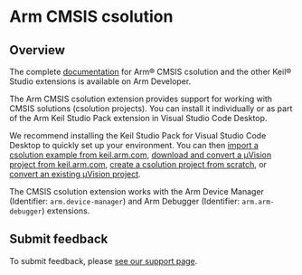 # Arm CMSIS csolution

## Overview

The complete [documentation](https://developer.arm.com/documentation/108029/latest/Extension-pack-and-extensions) for Arm® CMSIS csolution and the other Keil® Studio extensions is available on Arm Developer.

The Arm CMSIS csolution extension provides support for working with CMSIS solutions (csolution projects). You can install it individually or as part of the Arm Keil Studio Pack extension in Visual Studio Code Desktop.

We recommend installing the Keil Studio Pack for Visual Studio Code Desktop to quickly set up your environment. You can then [import a csolution example from keil.arm.com](https://developer.arm.com/documentation/108029/latest/Get-started-with-an-example-project/Import-a-csolution-example), [download and convert a μVision project from keil.arm.com](https://developer.arm.com/documentation/108029/latest/Get-started-with-an-example-project/Download-and-convert-a-Keil--Vision-example), [create a csolution project from scratch](https://developer.arm.com/documentation/108029/latest/Arm-CMSIS-csolution-extension/Create-a-csolution-project), or [convert an existing μVision project](https://developer.arm.com/documentation/108029/latest/Arm-CMSIS-csolution-extension/Convert-a-Keil--Vision-project-to-a-csolution-project).

The CMSIS csolution extension works with the Arm Device Manager (Identifier: `arm.device-manager`) and Arm Debugger (Identifier: `arm.arm-debugger`) extensions.

## Submit feedback

To submit feedback, please [see our support page](https://www.keil.arm.com/support/#report-csolution-issue:~:text=CMSIS%20Component%20and%20csolution%20Management).
